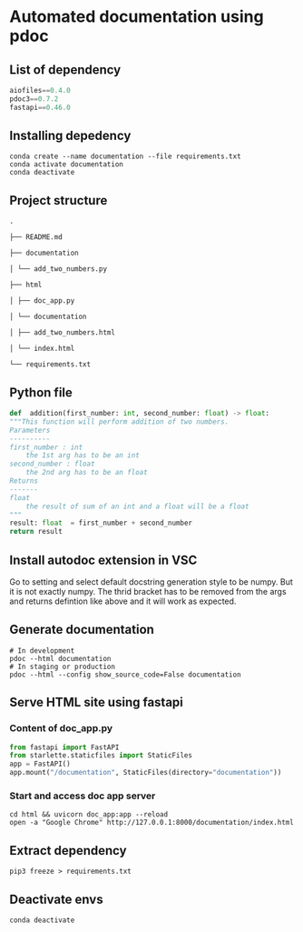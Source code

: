 
# Automated documentation using pdoc


## List of dependency

```python
aiofiles==0.4.0
pdoc3==0.7.2
fastapi==0.46.0
```

  

## Installing depedency

```shell
conda create --name documentation --file requirements.txt
conda activate documentation
conda deactivate
```

  

## Project structure

  

```shell
.

├── README.md

├── documentation

│ └── add_two_numbers.py

├── html

│ ├── doc_app.py

│ └── documentation

│ ├── add_two_numbers.html

│ └── index.html

└── requirements.txt
```

  

## Python file

```python
def  addition(first_number: int, second_number: float) -> float:
"""This function will perform addition of two numbers.
Parameters
----------
first_number : int
	the 1st arg has to be an int
second_number : float
	the 2nd arg has to be an float
Returns
-------
float
	the result of sum of an int and a float will be a float
"""
result: float  = first_number + second_number
return result
```  

## Install autodoc extension in VSC

Go to setting and select default docstring generation style to be numpy. But it is not exactly numpy. The thrid bracket has to be removed from the args and returns defintion like above and it will work as expected.


## Generate documentation

```shell
# In development
pdoc --html documentation
# In staging or production
pdoc --html --config show_source_code=False documentation
```

## Serve HTML site using fastapi


### Content of doc_app.py

```python
from fastapi import FastAPI
from starlette.staticfiles import StaticFiles
app = FastAPI()
app.mount("/documentation", StaticFiles(directory="documentation"))
```

  

### Start and access doc app server

```shell
cd html && uvicorn doc_app:app --reload
open -a "Google Chrome" http://127.0.0.1:8000/documentation/index.html
```

## Extract dependency

```shell
pip3 freeze > requirements.txt
```

## Deactivate envs

```shell
conda deactivate
```
<!--stackedit_data:
eyJoaXN0b3J5IjpbNjUzNjM1NjUzLC0xNjAwODU5MjYzLC0xND
ExNDQ3MTMxXX0=
-->